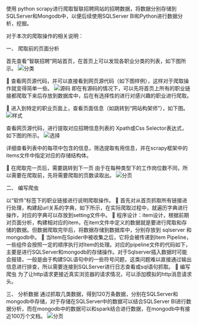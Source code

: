 使用 python scrapy进行爬取智联招聘网站的招聘数据，将数据分别存储到 SQLServer和Mongodb中，以便后续使用SQLServer BI和Python进行数据分析，挖掘。

对于本次的爬取操作的相关说明：

一、      爬取前的页面分析

首先查看”智联招聘”网站首页，在首页上可以发现各职业分类的列表，如下图所示。
![分类](https://github.com/Shadow-Hunter-X/Crawl-Recruit-Data/blob/master/res/res1.jpg)

	查看网页源代码，并可以直接看到网页源代码（如下图样例），这样对于爬取操作就变得简单一些。
![源码](https://github.com/Shadow-Hunter-X/Crawl-Recruit-Data/blob/master/res/res2.jpg)
即在有源码的情况下，可以先将首页上所有的职业链接都爬取下来后存放到数据库中，后在有选择性的进行对感兴趣的职业进行爬取。

	进入到特定的职业页面上，查看页面信息（如跳转到“网站构架师”），如下图。
![样式](https://github.com/Shadow-Hunter-X/Crawl-Recruit-Data/blob/master/res/res3.jpg)

查看网页源代码，进行提取对应招聘信息列表的 Xpath或Css Selector表达式，如下图的所示。
![选择](https://github.com/Shadow-Hunter-X/Crawl-Recruit-Data/blob/master/res/res4.jpg)

详细查看列表中的每项中包含的信息，筛选提取有用信息，并在scrapy框架中的items文件中指定对应的存储结构体。

	在爬取完一页后，需要跳转到下一页
由于在每种类型下的工作岗位数不同，所以需要在爬取前，先将需要爬取的页数读取出。
![分页](https://github.com/Shadow-Hunter-X/Crawl-Recruit-Data/blob/master/res/res5.jpg)

二、	编写爬虫

以“软件”标签下的职业链接进行说明爬取操作。
	首先对从首页抓取所有链接进行处理，构建起url关系的字典，如下所示，在实际爬取过程中，就遍历字典进行操作，对应的字典可以存放到setting文件中。
	程序设计：item设计，根据前期对页面分析，构建相对应的item，在item文件中定义的数据就是要进行爬取和存储的数据。但数据爬取完毕后，将数据存储到数据库中，分别存放到 sqlserver 和 mongodb中。
	当Item在Spider中被收集之后，它将会被传递到Item Pipeline，一些组件会按照一定的顺序执行对Item的处理。对应的pipeline文件的代码如下，主要是进行SQLServer和mongodb的存储操作。对于Sqlserver插入数据时可能会报错，一般是由于构建SQL语句中的一些符号问题，这类问题难以直接通过输出信息进行排查，所以需要连接到SQLServer进行日志查看或sql语句抓取。
	编写爬虫
为了让http请求更接近真实浏览器的请求情况，可以添加模拟的http消息请求头。

三、	分析数据
通过抓取几类数据，得到120万条数据，分别在SQLServer和mongodb中存储，对于存储在SQLServer中的数据可以结合SQLServer BI进行数据分析，而在mongodb中的数据可以和spark结合进行数据，在mongodb中有接近100万个文档。
![分页](https://github.com/Shadow-Hunter-X/Crawl-Recruit-Data/blob/master/res/ana1.jpg)



